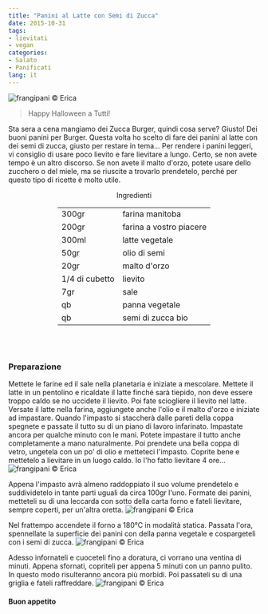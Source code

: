 ```yaml
---
title: "Panini al Latte con Semi di Zucca"
date: 2015-10-31
tags:
- lievitati
- vegan
categories:
- Salato
- Panificati
lang: it
---
```

![](header.jpg "frangipani © Erica")

> Happy Halloween a Tutti!

Sta sera a cena mangiamo dei Zucca Burger, quindi cosa serve? Giusto! Dei buoni panini per Burger. Questa volta ho scelto di fare dei panini al latte con dei semi di zucca, giusto per restare in tema... Per rendere i panini leggeri, vi consiglio di usare poco lievito e fare lievitare a lungo. Certo, se non avete tempo è un altro discorso. Se non avete il malto d'orzo, potete usare dello zucchero o del miele, ma se riuscite a trovarlo prendetelo, perché per questo tipo di ricette è molto utile.


<div id="wrapper" style="text-align: center">
  <div id="yourdiv" style="display: inline-block;">
    <div class="ingredients">
      <div class="ingredients-title">Ingredienti</div>
      <table>
        <tbody>
          </tr>
          <tr>
            <td>300gr</td>
            <td>farina manitoba</td>
          </tr>
          <tr>
            <td>200gr</td>
            <td>farina a vostro piacere</td>
          </tr>
          <tr>
            <td>300ml</td>
            <td>latte vegetale</td>
          </tr>
          <tr>
            <td>50gr</td>
            <td>olio di semi</td>
          </tr>
          <tr>
            <td>20gr</td>
            <td>malto d'orzo</td>
          </tr>
          <tr>
            <td>1/4 di cubetto</td>
            <td>lievito</td>
          </tr>
          <tr>
            <td>7gr</td>
            <td>sale</td>
          </tr>
          <tr>
            <td>qb</td>
            <td>panna vegetale</td>
          </tr>
          <tr>
            <td>qb</td>
            <td>semi di zucca bio</td>  
          </tr>
        </tbody>
      </table>
      <br></br>
    </div>
  </div>
</div>


<h3>
  <font color="grey">
    <i class="fa-solid fa-gears"></i>
  </font> Preparazione
</h3>

Mettete le farine ed il sale nella planetaria e iniziate a mescolare. Mettete il latte in un pentolino e ricaldate il latte finché sarà tiepido, non deve essere troppo caldo se no uccidete il lievito. Poi fate sciogliere il lievito nel latte. Versate il latte nella farina, aggiungete anche l'olio e il malto d'orzo e iniziate ad impastare. Quando l'impasto si staccherà dalle pareti della coppa spegnete e passate il tutto su di un piano di lavoro infarinato. Impastate ancora per qualche minuto con le mani. Potete impastare il tutto anche completamente a mano naturalmente. Poi prendete una bella coppa di vetro, ungetela con un po' di olio e metteteci l'impasto. Coprite bene e mettetelo a lievitare in un luogo caldo. Io l'ho fatto lievitare 4 ore...
![](impasto.jpg "frangipani © Erica")

Appena l'impasto avrà almeno raddoppiato il suo volume prendetelo e suddividetelo in tante parti uguali da circa 100gr l'uno. Formate dei panini, metteteli su di una leccarda con sotto della carta forno e fateli lievitare, sempre coperti, per un'altra oretta.
![](teglia1.jpg "frangipani © Erica")

Nel frattempo accendete il forno a 180°C in modalità statica. Passata l'ora, spennellate la superficie dei panini con della panna vegetale e cospargeteli con i semi di zucca.
![](teglia2.jpg "frangipani © Erica")

Adesso infornateli e cuoceteli fino a doratura, ci vorrano una ventina di minuti. Appena sfornati, copriteli per appena 5 minuti con un panno pulito. In questo modo risulteranno ancora più morbidi. Poi passateli su di una griglia e fateli raffreddare.
![](risultato.jpg "frangipani © Erica")



<h4>Buon appetito
  <font color="red">
    <i class="fa-regular fa-face-smile"></i>
  </font>
</h4>
